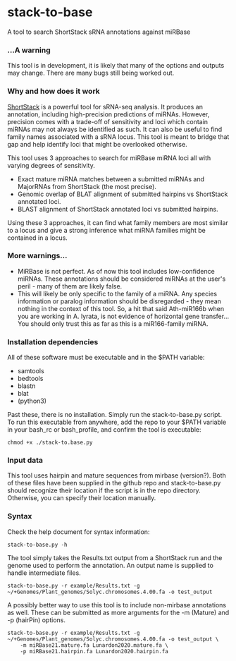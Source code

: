 # stack-to-base
 A tool to search ShortStack sRNA annotations against miRBase
 
### ...A warning
This tool is in development, it is likely that many of the options and outputs may change. There are many bugs still being worked out.

### Why and how does it work
[ShortStack](https://github.com/MikeAxtell/ShortStack) is a powerful tool for sRNA-seq analysis. It produces an annotation, including high-precision predictions of miRNAs. However, precision comes with a trade-off of sensitivity and loci which contain miRNAs may not always be identified as such. It can also be useful to find family names associated with a sRNA locus. This tool is meant to bridge that gap and help identify loci that might be overlooked otherwise.

This tool uses 3 approaches to search for miRBase miRNA loci all with varying degrees of sensitivity.  
* Exact mature miRNA matches between a submitted miRNAs and MajorRNAs from ShortStack (the most precise).  
* Genomic overlap of BLAT alignment of submitted hairpins vs ShortStack annotated loci.   
* BLAST alignment of ShortStack annotated loci vs submitted hairpins.  

Using these 3 approaches, it can find what family members are most similar to a locus and give a strong inference what miRNA families might be contained in a locus.  

### More warnings...
* MiRBase is not perfect. As of now this tool includes low-confidence miRNAs. These annotations should be considered miRNAs at the user's peril - many of them are likely false.  
* This will likely be only specific to the family of a miRNA. Any species information or paralog information should be disregarded - they mean nothing in the context of this tool. So, a hit that said Ath-miR166b when you are working in A. lyrata, is not evidence of horizontal gene transfer... You should only trust this as far as this is a miR166-family miRNA.  

### Installation dependencies
All of these software must be executable and in the $PATH variable:
* samtools  
* bedtools  
* blastn  
* blat  
* (python3)  

Past these, there is no installation. Simply run the stack-to-base.py script. To run this executable from anywhere, add the repo to your $PATH variable in your bash_rc or bash_profile, and confirm the tool is executable:

    chmod +x ./stack-to.base.py


### Input data

This tool uses hairpin and mature sequences from mirbase (version?). Both of these files have been supplied in the github repo and stack-to-base.py should recognize their location if the script is in the repo directory. Otherwise, you can specify their location manually.


### Syntax

Check the help document for syntax information: 

    stack-to-base.py -h
    
The tool simply takes the Results.txt output from a ShortStack run and the genome used to perform the annotation. An output name is supplied to handle intermediate files. 

    stack-to-base.py -r example/Results.txt -g ~/+Genomes/Plant_genomes/Solyc.chromosomes.4.00.fa -o test_output
    
A possibly better way to use this tool is to include non-mirbase annotations as well. These can be submitted as more arguments for the -m (Mature) and -p (hairPin) options.

    stack-to-base.py -r example/Results.txt -g ~/+Genomes/Plant_genomes/Solyc.chromosomes.4.00.fa -o test_output \
        -m miRBase21.mature.fa Lunardon2020.mature.fa \
        -p miRBase21.hairpin.fa Lunardon2020.hairpin.fa









